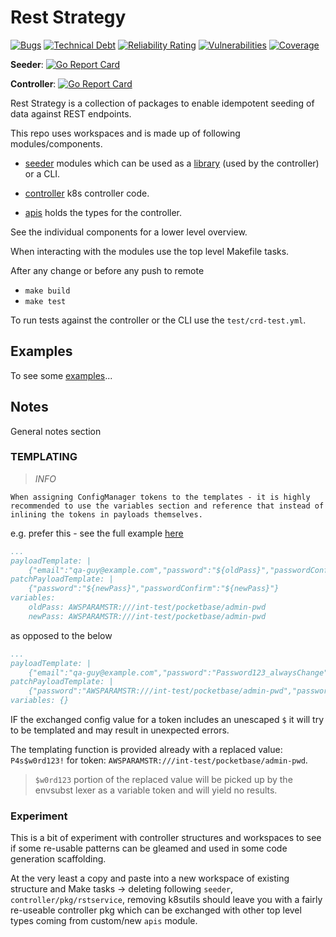 # Rest Strategy

[![Bugs](https://sonarcloud.io/api/project_badges/measure?project=dnitsch_reststrategy&metric=bugs)](https://sonarcloud.io/summary/new_code?id=dnitsch_reststrategy)
[![Technical Debt](https://sonarcloud.io/api/project_badges/measure?project=dnitsch_reststrategy&metric=sqale_index)](https://sonarcloud.io/summary/new_code?id=dnitsch_reststrategy)
[![Reliability Rating](https://sonarcloud.io/api/project_badges/measure?project=dnitsch_reststrategy&metric=reliability_rating)](https://sonarcloud.io/summary/new_code?id=dnitsch_reststrategy)
[![Vulnerabilities](https://sonarcloud.io/api/project_badges/measure?project=dnitsch_reststrategy&metric=vulnerabilities)](https://sonarcloud.io/summary/new_code?id=dnitsch_reststrategy)
[![Coverage](https://sonarcloud.io/api/project_badges/measure?project=dnitsch_reststrategy&metric=coverage)](https://sonarcloud.io/summary/new_code?id=dnitsch_reststrategy)

__Seeder__: [![Go Report Card](https://goreportcard.com/badge/github.com/dnitsch/reststrategy/seeder)](https://goreportcard.com/report/github.com/dnitsch/reststrategy/seeder)

__Controller__: [![Go Report Card](https://goreportcard.com/badge/github.com/dnitsch/reststrategy/controller)](https://goreportcard.com/report/github.com/dnitsch/reststrategy/controller)

Rest Strategy is a collection of packages to enable idempotent seeding of data against REST endpoints.

This repo uses workspaces and is made up of following modules/components.

- [seeder](./seeder/README.md) modules which can be used as a [library](https://pkg.go.dev/github.com/dnitsch/reststrategy/seeder) (used by the controller) or a CLI.

- [controller](./controller/README.md) k8s controller code.

- [apis](./apis/README.md) holds the types for the controller.

See the individual components for a lower level overview.

When interacting with the modules use the top level Makefile tasks.

After any change or before any push to remote

- `make build`
- `make test`

To run tests against the controller or the CLI use the `test/crd-test.yml`.

## Examples

To see some [examples](./docs/example.md)...

## Notes

General notes section

### TEMPLATING

> _INFO_

    When assigning ConfigManager tokens to the templates - it is highly recommended to use the variables section and reference that instead of inlining the tokens in payloads themselves.

e.g. prefer this - see the full example [here](test/crd-k8s-test-2.yml)

```yaml
...
payloadTemplate: |
    {"email":"qa-guy@example.com","password":"${oldPass}","passwordConfirm":"${oldPass}"}
patchPayloadTemplate: |
    {"password":"${newPass}","passwordConfirm":"${newPass}"}
variables:
    oldPass: AWSPARAMSTR:///int-test/pocketbase/admin-pwd
    newPass: AWSPARAMSTR:///int-test/pocketbase/admin-pwd
```

as opposed to the below

```yaml
...
payloadTemplate: |
    {"email":"qa-guy@example.com","password":"Password123_alwaysChange","passwordConfirm":"Password123_alwaysChange"}
patchPayloadTemplate: |
    {"password":"AWSPARAMSTR:///int-test/pocketbase/admin-pwd","passwordConfirm":"AWSPARAMSTR:///int-test/pocketbase/admin-pwd"}
variables: {}
```

IF the exchanged config value for a token includes an unescaped `$` it will try to be templated and may result in unexpected errors.

The templating function is provided already with a replaced value: `P4s$w0rd123!` for token: `AWSPARAMSTR:///int-test/pocketbase/admin-pwd`. 

> `$w0rd123` portion of the replaced value will be picked up by the envsubst lexer as a variable token and will yield no results. 

### Experiment

This is a bit of experiment with controller structures and workspaces to see if some re-usable patterns can be gleamed and used in some code generation scaffolding.

At the very least a copy and paste into a new workspace of existing structure and Make tasks -> deleting following `seeder`, `controller/pkg/rstservice`, removing k8sutils should leave you with a fairly re-useable controller pkg which can be exchanged with other top level types coming from custom/new `apis` module.
